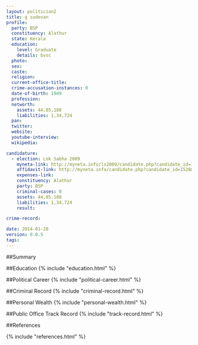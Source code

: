 ```yaml
---
layout: politician2
title: g sudevan
profile: 
  party: BSP
  constituency: Alathur
  state: Kerala
  education: 
    level: Graduate
    details: bvsc
  photo: 
  sex: 
  caste: 
  religion: 
  current-office-title: 
  crime-accusation-instances: 0
  date-of-birth: 1949
  profession: 
  networth: 
    assets: 44,85,188
    liabilities: 1,34,724
  pan: 
  twitter: 
  website: 
  youtube-interview: 
  wikipedia: 

candidature: 
  - election: Lok Sabha 2009
    myneta-link: http://myneta.info/ls2009/candidate.php?candidate_id=1528
    affidavit-link: http://myneta.info/candidate.php?candidate_id=1528&scan=original
    expenses-link: 
    constituency: Alathur 
    party: BSP
    criminal-cases: 0
    assets: 44,85,188
    liabilities: 1,34,724
    result:  

crime-record: 

date: 2014-01-28
version: 0.0.5
tags: 
---
```

##Summary


##Education
{% include "education.html" %}


##Political Career
{% include "political-career.html" %}


##Criminal Record
{% include "criminal-record.html" %}


##Personal Wealth
{% include "personal-wealth.html" %}


##Public Office Track Record
{% include "track-record.html" %}


##References


{% include "references.html" %}